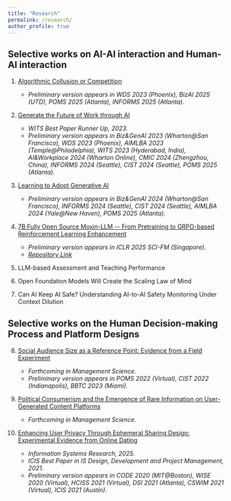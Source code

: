 ```yaml
---
title: "Research"
permalink: /research/
author_profile: true
---
```


## Selective works on AI-AI interaction and Human-AI interaction

1. [Algorithmic Collusion or Competition](https://papers.ssrn.com/sol3/papers.cfm?abstract_id=4579458)
    - *Preliminary version appears in WDS 2023 (Phoenix), BizAI 2025 (UTD), POMS 2025 (Atlanta), INFORMS 2025 (Atlanta).*

2. [Generate the Future of Work through AI](https://papers.ssrn.com/sol3/papers.cfm?abstract_id=4529739)
    - *WITS Best Paper Runner Up, 2023.*    
    - *Preliminary version appears in Biz&GenAI 2023 (Wharton@San Francisco), WDS 2023 (Phoenix), AIMLBA 2023 (Temple@Philadelphia), WITS 2023 (Hyderabad, India), AI&Workplace 2024 (Wharton Online), CMIC 2024 (Zhengzhou, China), INFORMS 2024 (Seattle), CIST 2024 (Seattle), POMS 2025 (Atlanta).*

3. [Learning to Adopt Generative AI](https://papers.ssrn.com/sol3/papers.cfm?abstract_id=4990170)
    - *Preliminary version appears in Biz&GenAI 2024 (Wharton@San Francisco), INFORMS 2024 (Seattle), CIST 2024 (Seattle), AIMLBA 2024 (Yale@New Haven), POMS 2025 (Atlanta).*

4. [7B Fully Open Source Moxin-LLM -- From Pretraining to GRPO-based Reinforcement Learning Enhancement](https://arxiv.org/abs/2412.06845)
    - *Preliminary version appears in ICLR 2025 SCI-FM (Singapore).*
    - [*Repository Link*](https://github.com/moxin-org/Moxin-LLM)

5. LLM-based Assessment and Teaching Performance

6. Open Foundation Models Will Create the Scaling Law of Mind
   
7. Can AI Keep AI Safe? Understanding AI-to-AI Safety Monitoring Under Context Dilution

## Selective works on the Human Decision-making Process and Platform Designs

8. [Social Audience Size as a Reference Point: Evidence from a Field Experiment](https://pubsonline.informs.org/doi/abs/10.1287/mnsc.2022.03144)
    - *Forthcoming in Management Science.*
    - *Preliminary version appears in POMS 2022 (Virtual), CIST 2022 (Indianapolis), BBTC 2023 (Miami).*

9. [Political Consumerism and the Emergence of Rare Information on User-Generated Content Platforms](https://papers.ssrn.com/sol3/papers.cfm?abstract_id=5237716)
    - *Forthcoming in Management Science.*

10. [Enhancing User Privacy Through Ephemeral Sharing Design: Experimental Evidence from Online Dating](https://pubsonline.informs.org/doi/10.1287/isre.2021.0379)
    - *Information Systems Research, 2025.*
    - *ICIS Best Paper in IS Design, Development and Project Management, 2021.*
    - *Preliminary version appears in CODE 2020 (MIT@Boston), WISE 2020 (Virtual), HCISS 2021 (Virtual), DSI 2021 (Atlanta), CSWIM 2021 (Virtual), ICIS 2021 (Austin).*

